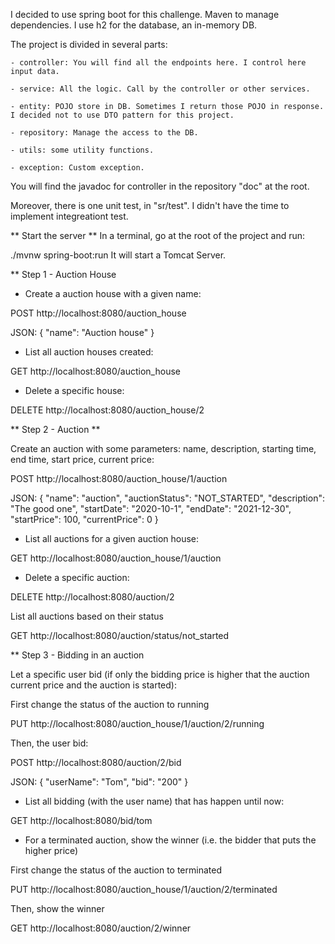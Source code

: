 I decided to use spring boot for this challenge. Maven to manage dependencies. I use h2 for the database, an in-memory DB.

The project is divided in several parts:

	- controller: You will find all the endpoints here. I control here input data.
	
	- service: All the logic. Call by the controller or other services.
	
	- entity: POJO store in DB. Sometimes I return those POJO in response. I decided not to use DTO pattern for this project.
	
	- repository: Manage the access to the DB.
	
	- utils: some utility functions.
	
	- exception: Custom exception.
	
You will find the javadoc for controller in the repository "doc" at the root.

Moreover, there is one unit test, in "sr/test". I didn't have the time to implement integreationt test.

** Start the server **
In a terminal, go at the root of the project and run:

./mvnw spring-boot:run
It will start a Tomcat Server.

** Step 1 - Auction House

- Create a auction house with a given name:

POST http://localhost:8080/auction_house

JSON: 
{
	"name": "Auction house"
}

- List all auction houses created:

GET http://localhost:8080/auction_house

- Delete a specific house:

DELETE http://localhost:8080/auction_house/2

** Step 2 - Auction **

Create an auction with some parameters: name, description, starting time, end time, start
price, current price:

POST http://localhost:8080/auction_house/1/auction

JSON: 
{
	"name": "auction",
	"auctionStatus": "NOT_STARTED",
	"description": "The good one",
    	"startDate": "2020-10-1",
    	"endDate": "2021-12-30",
    	"startPrice": 100,
    	"currentPrice": 0
}

- List all auctions for a given auction house:

GET http://localhost:8080/auction_house/1/auction

- Delete a specific auction:

DELETE http://localhost:8080/auction/2

List all auctions based on their status

GET http://localhost:8080/auction/status/not_started

** Step 3 - Bidding in an auction

Let a specific user bid (if only the bidding price is higher that the auction current price and
the auction is started): 

First change the status of the auction to running

PUT http://localhost:8080/auction_house/1/auction/2/running

Then, the user bid:

POST http://localhost:8080/auction/2/bid

JSON:
{
	"userName": "Tom",
	"bid": "200"
}

- List all bidding (with the user name) that has happen until now:

GET http://localhost:8080/bid/tom

- For a terminated auction, show the winner (i.e. the bidder that puts the higher price)

First change the status of the auction to terminated

PUT http://localhost:8080/auction_house/1/auction/2/terminated

Then, show the winner

GET http://localhost:8080/auction/2/winner
